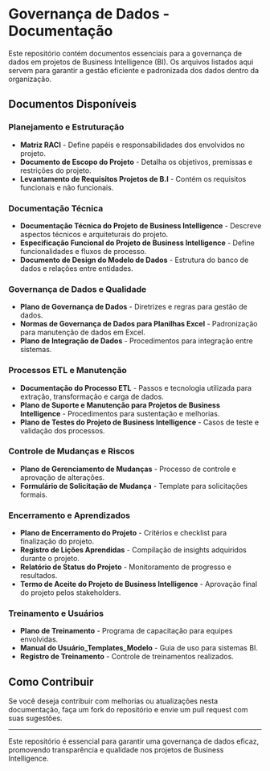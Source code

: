 # Governança de Dados - Documentação

Este repositório contém documentos essenciais para a governança de dados em projetos de Business Intelligence (BI). Os arquivos listados aqui servem para garantir a gestão eficiente e padronizada dos dados dentro da organização.

## Documentos Disponíveis

### Planejamento e Estruturação
- **Matriz RACI** - Define papéis e responsabilidades dos envolvidos no projeto.
- **Documento de Escopo do Projeto** - Detalha os objetivos, premissas e restrições do projeto.
- **Levantamento de Requisitos Projetos de B.I** - Contém os requisitos funcionais e não funcionais.

### Documentação Técnica
- **Documentação Técnica do Projeto de Business Intelligence** - Descreve aspectos técnicos e arquiteturais do projeto.
- **Especificação Funcional do Projeto de Business Intelligence** - Define funcionalidades e fluxos de processo.
- **Documento de Design do Modelo de Dados** - Estrutura do banco de dados e relações entre entidades.

### Governança de Dados e Qualidade
- **Plano de Governança de Dados** - Diretrizes e regras para gestão de dados.
- **Normas de Governança de Dados para Planilhas Excel** - Padronização para manutenção de dados em Excel.
- **Plano de Integração de Dados** - Procedimentos para integração entre sistemas.

### Processos ETL e Manutenção
- **Documentação do Processo ETL** - Passos e tecnologia utilizada para extração, transformação e carga de dados.
- **Plano de Suporte e Manutenção para Projetos de Business Intelligence** - Procedimentos para sustentação e melhorias.
- **Plano de Testes do Projeto de Business Intelligence** - Casos de teste e validação dos processos.

### Controle de Mudanças e Riscos
- **Plano de Gerenciamento de Mudanças** - Processo de controle e aprovação de alterações.
- **Formulário de Solicitação de Mudança** - Template para solicitações formais.

### Encerramento e Aprendizados
- **Plano de Encerramento do Projeto** - Critérios e checklist para finalização do projeto.
- **Registro de Lições Aprendidas** - Compilação de insights adquiridos durante o projeto.
- **Relatório de Status do Projeto** - Monitoramento de progresso e resultados.
- **Termo de Aceite do Projeto de Business Intelligence** - Aprovação final do projeto pelos stakeholders.

### Treinamento e Usuários
- **Plano de Treinamento** - Programa de capacitação para equipes envolvidas.
- **Manual do Usuário_Templates_Modelo** - Guia de uso para sistemas BI.
- **Registro de Treinamento** - Controle de treinamentos realizados.

## Como Contribuir
Se você deseja contribuir com melhorias ou atualizações nesta documentação, faça um fork do repositório e envie um pull request com suas sugestões.

---

Este repositório é essencial para garantir uma governança de dados eficaz, promovendo transparência e qualidade nos projetos de Business Intelligence.


